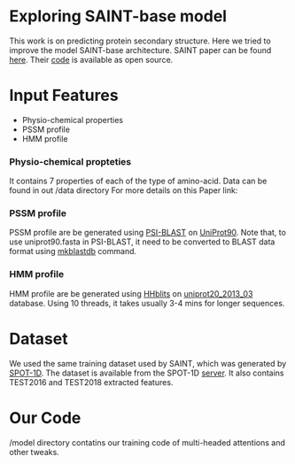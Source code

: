 # Exploring SAINT-base model
This work is on predicting protein secondary structure. Here we tried to improve the model SAINT-base architecture. 
SAINT paper can be found [here](https://academic.oup.com/bioinformatics/article/36/17/4599/5841663). Their [code](https://github.com/SAINTProtein/SAINT) is available as open source.

# Input Features
* Physio-chemical properties
* PSSM profile
* HMM profile

### Physio-chemical propteties
It contains 7 properties of each of the type of amino-acid. Data can be found in out /data directory
For more details on this Paper link:

### PSSM profile
PSSM profile are be generated using [PSI-BLAST](https://blast.ncbi.nlm.nih.gov/Blast.cgi?CMD=Web&PAGE_TYPE=BlastDocs&DOC_TYPE=Download) on [UniProt90](https://www.uniprot.org/downloads). Note that, to use uniprot90.fasta in PSI-BLAST, it need to be converted to BLAST data format using [mkblastdb](https://ncbi.github.io/magicblast/cook/blastdb.html) command.

### HMM profile
HMM profile are be generated using [HHblits](https://github.com/soedinglab/hh-suite) on [uniprot20_2013_03](http://wwwuser.gwdg.de/~compbiol/data/hhsuite/databases/hhsuite_dbs/old-releases/) database. Using 10 threads, it takes usually 3-4 mins for longer sequences.

# Dataset
We used the same training dataset used by SAINT, which was generated by [SPOT-1D](https://pubmed.ncbi.nlm.nih.gov/30535134/). The dataset is available from the SPOT-1D [server](https://servers.sparks-lab.org/downloads/SPOT-1D-dataset.tar.gz). It also contains TEST2016 and TEST2018 extracted features.

# Our Code
/model directory contatins our training code of multi-headed attentions and other tweaks.
